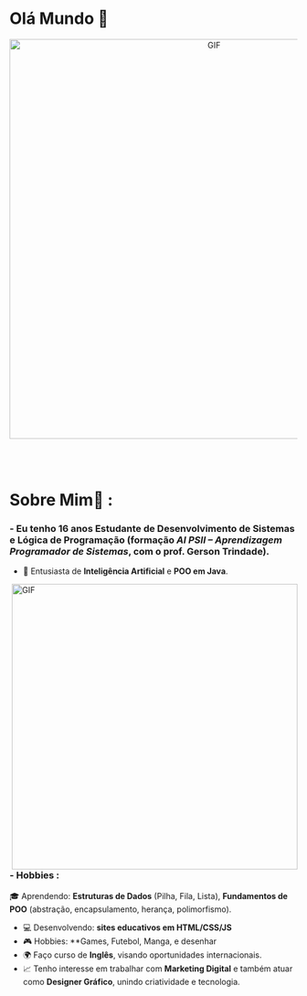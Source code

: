 # Olá Mundo 👋

<div align="center">
<img hight="300" width="700" alt="GIF" align="center" src="https://i.redd.it/6t9y1x1zqdf71.gif">
</div>

</br>
</br>
</br>


# Sobre Mim💬 :

### - Eu tenho 16 anos  Estudante de **Desenvolvimento de Sistemas** e **Lógica de Programação** (formação *AI PSII – Aprendizagem Programador de Sistemas*, com o prof. Gerson Trindade).
- 🤖 Entusiasta de **Inteligência Artificial** e **POO em Java**.

<img hight="400" width="500" alt="GIF" align="right" src="https://github.com/Xx-Ashutosh-xX/Xx-Ashutosh-xX/blob/master/assets/1936.gif">


### - Hobbies : 
 🎓 Aprendendo: **Estruturas de Dados** (Pilha, Fila, Lista), **Fundamentos de POO** (abstração, encapsulamento, herança, polimorfismo).  
- 💻 Desenvolvendo: **sites educativos em HTML/CSS/JS**  
- 🎮 Hobbies: **Games, Futebol, Manga, e desenhar
- 🌍 Faço curso de **Inglês**, visando oportunidades internacionais.  
- 📈 Tenho interesse em trabalhar com **Marketing Digital** e também atuar como **Designer Gráfico**, unindo criatividade e tecnologia.   
</br>
</br>
</br>

